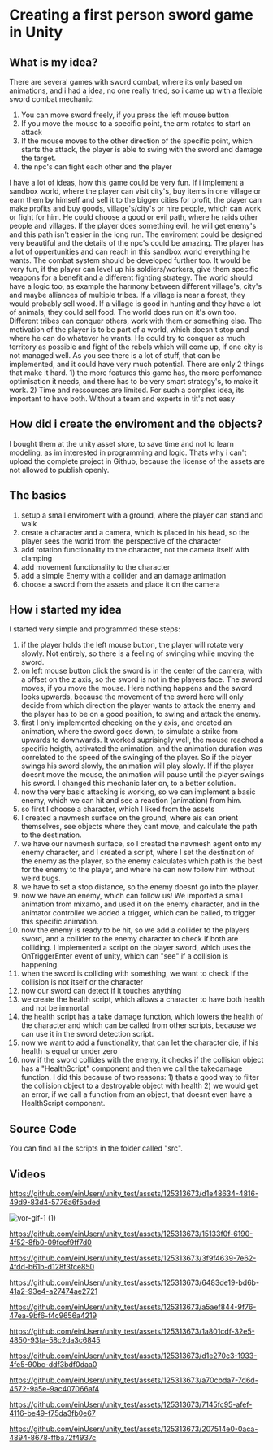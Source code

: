 # Creating a first person sword game in Unity

## What is my idea?

There are several games with sword combat, where its only based on animations, and i had a idea, no one really tried, so i came up with a flexible sword combat mechanic:

1. You can move sword freely, if you press the left mouse button
2. If you move the mouse to a specific point, the arm rotates to start an attack
3. If the mouse moves to the other direction of the specific point, which starts the attack, the player is able to swing with the sword and damage the target.
4. the npc's can fight each other and the player

I have a lot of ideas, how this game could be very fun. If i implement a sandbox world, where the player can visit city's, buy items in one village or earn them by himself and sell it to the bigger cities for profit, the player can make profits and buy goods, village's/city's or hire people, which can work or fight for him. He could choose a good or evil path, where he raids other people and villages. If the player does something evil, he will get enemy's and this path isn't easier in the long run. The enviroment could be designed very beautiful and the details of the npc's could be amazing. The player has a lot of oppertunities and can reach in this sandbox world everything he wants. The combat system should be developed further too. It would be very fun, if the player can level up his soldiers/workers, give them specific weapons for a benefit and a different fighting strategy. The world should have a logic too, as example the harmony between different village's, city's and maybe alliances of multiple tribes. If a village is near a forest, they would probably sell wood. If a village is good in hunting and they have a lot of animals, they could sell food. The world does run on it's own too. Different tribes can conquer others, work with them or something else. The motivation of the player is to be part of a world, which doesn't stop and where he can do whatever he wants. He could try to conquer as much territory as possible and fight of the rebels which will come up, if one city is not managed well. As you see there is a lot of stuff, that can be implemented, and it could have very much potential. There are only 2 things that make it hard. 1) the more features this game has, the more perfomance optimisation it needs, and there has to be very smart strategy's, to make it work. 2) Time and ressources are limited. For such a complex idea, its important to have both. Without a team and experts in tit's not easy 

## How did i create the enviroment and the objects?

I bought them at the unity asset store, to save time and not to learn modeling, as im interested in programming and logic. Thats why i can't upload the complete project in Github, because the license of the assets are not allowed to publish openly.

## The basics

1. setup a small enviroment with a ground, where the player can stand and walk
2. create a character and a camera, which is placed in his head, so the player sees the world from the perspective of the character
3. add rotation functionality to the character, not the camera itself with clamping
4. add movement functionality to the character
5. add a simple Enemy with a collider and an damage animation
6. choose a sword from the assets and place it on the camera

## How i started my idea

I started very simple and programmed these steps:

1. if the player holds the left mouse button, the player will rotate very slowly. Not entirely, so there is a feeling of swinging while moving the sword.
2. on left mouse button click the sword is in the center of the camera, with a offset on the z axis, so the sword is not in the players face. The sword moves, if you move the mouse. Here nothing happens and the sword looks upwards, because the movement of the sword here will only decide from which direction the player wants to attack the enemy and the player has to be on a good position, to swing and attack the enemy.
3. first I only implemented checking on the y axis, and created an animation, where the sword goes down, to simulate a strike from upwards to downwards. It worked suprisingly well, the mouse reached a specific heigth, activated the animation, and the animation duration was correlated to the speed of the swinging of the player. So if the player swings his sword slowly, the animation will play slowly. If if the player doesnt move the mouse, the animation will pause until the player swings his sword. I changed this mechanic later on, to a better solution.
4. now the very basic attacking is working, so we can implement a basic enemy, which we can hit and see a reaction (animation) from him.
5. so first I choose a character, which I liked from the assets
6. I created a navmesh surface on the ground, where ais can orient themselves, see objects where they cant move, and calculate the path to the destination.
7. we have our navmesh surface, so I created the navmesh agent onto my enemy character, and I created a script, where I set the destination of the enemy as the player, so the enemy calculates which path is the best for the enemy to the player, and where he can now follow him without weird bugs.
8. we have to set a stop distance, so the enemy doesnt go into the player.
9. now we have an enemy, which can follow us! We imported a small animation from mixamo, and used it on the enemy character, and in the animator controller we added a trigger, which can be called, to trigger this specific animation.
10. now the enemy is ready to be hit, so we add a collider to the players sword, and a collider to the enemy character to check if both are colliding. I implemented a script on the player sword, which uses the OnTriggerEnter event of unity, which can "see" if a collision is happening.
11. when the sword is colliding with something, we want to check if the collision is not itself or the character
12. now our sword can detect if it touches anything
13. we create the health script, which allows a character to have both health and not be immortal
14. the health script has a take damage function, which lowers the health of the character and which can be called from other scripts, because we can use it in the sword detection script.
15. now we want to add a functionality, that can let the character die, if his health is equal or under zero
16. now if the sword collides with the enemy, it checks if the collision object has a "HealthScript" component and then we call the takedamage function. I did this because of two reasons: 1) thats a good way to filter the collision object to a destroyable object with health 2) we would get an error, if we call a function from an object, that doesnt even have a HealthScript component.

## Source Code
You can find all the scripts in the folder called "src".

## Videos
https://github.com/einUserr/unity_test/assets/125313673/d1e48634-4816-49d9-83d4-5776a6f5aded

![vor-gif-1 (1)](https://github.com/einUserr/unity_test/assets/125313673/b73db419-0693-4782-a981-c3de10a1479a)




https://github.com/einUserr/unity_test/assets/125313673/15133f0f-6190-4f52-8fb0-09fcef9ff7d0




https://github.com/einUserr/unity_test/assets/125313673/3f9f4639-7e62-4fdd-b61b-d128f3fce850





https://github.com/einUserr/unity_test/assets/125313673/6483de19-bd6b-41a2-93e4-a27474ae2721



https://github.com/einUserr/unity_test/assets/125313673/a5aef844-9f76-47ea-9bf6-f4c9656a4219



https://github.com/einUserr/unity_test/assets/125313673/1a801cdf-32e5-4850-93fa-58c2da3c6845




https://github.com/einUserr/unity_test/assets/125313673/d1e270c3-1933-4fe5-90bc-ddf3bdf0daa0

https://github.com/einUserr/unity_test/assets/125313673/a70cbda7-7d6d-4572-9a5e-9ac407066af4





https://github.com/einUserr/unity_test/assets/125313673/7145fc95-afef-4116-be49-f75da3fb0e67



https://github.com/einUserr/unity_test/assets/125313673/207514e0-0aca-4894-8678-ffba72f4937c

